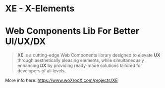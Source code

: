 # XE - X-Elements

# Web Components Lib For Better UI/UX/DX

> **XE** is a cutting-edge Web Components library designed to elevate **UX** through aesthetically pleasing elements, while simultaneously enhancing **DX** by providing ready-made solutions tailored for developers of all levels.

More info here: https://www.woXrooX.com/projects/XE
